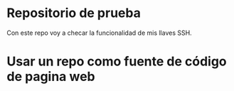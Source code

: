 # Repositorio de prueba

Con este repo voy a checar la funcionalidad de mis llaves SSH.

# Usar un repo como fuente de código de pagina web